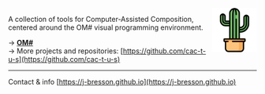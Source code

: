 


<img src="cactus.png" width="90" align="right"> 

A collection of tools for Computer-Assisted Composition, centered around the OM# visual programming environment.

&rarr; **[OM#](om-sharp/)**    
&rarr; More projects and repositories: [https://github.com/cac-t-u-s](https://github.com/cac-t-u-s)


-------
Contact & info [https://j-bresson.github.io](https://j-bresson.github.io)


